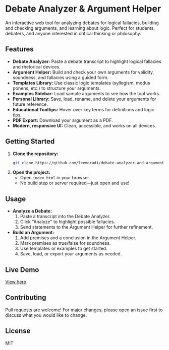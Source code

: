 # Debate Analyzer & Argument Helper

An interactive web tool for analyzing debates for logical fallacies, building and checking arguments, and learning about logic. Perfect for students, debaters, and anyone interested in critical thinking or philosophy.

## Features
- **Debate Analyzer:** Paste a debate transcript to highlight logical fallacies and rhetorical devices.
- **Argument Helper:** Build and check your own arguments for validity, soundness, and fallacies using a guided form.
- **Templates Library:** Use classic logic templates (syllogism, modus ponens, etc.) to structure your arguments.
- **Examples Sidebar:** Load sample arguments to see how the tool works.
- **Personal Library:** Save, load, rename, and delete your arguments for future reference.
- **Educational Tooltips:** Hover over key terms for definitions and logic tips.
- **PDF Export:** Download your argument as a PDF.
- **Modern, responsive UI:** Clean, accessible, and works on all devices.

## Getting Started
1. **Clone the repository:**
   ```bash
   git clone https://github.com/leemoradi/debate-analyzer-and-argument-helper.git
   ```
2. **Open the project:**
   - Open `index.html` in your browser.
   - No build step or server required—just open and use!

## Usage
- **Analyze a Debate:**
  1. Paste a transcript into the Debate Analyzer.
  2. Click "Analyze" to highlight possible fallacies.
  3. Send statements to the Argument Helper for further refinement.
- **Build an Argument:**
  1. Add premises and a conclusion in the Argument Helper.
  2. Mark premises as true/false for soundness.
  3. Use templates or examples to get started.
  4. Save, load, or export your arguments as needed.

## Live Demo
[View here](https://your-demo-link)

## Contributing
Pull requests are welcome! For major changes, please open an issue first to discuss what you would like to change.

## License
MIT 